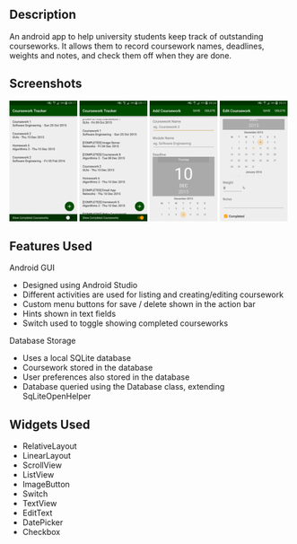 
## Description
An android app to help university students keep track of outstanding courseworks. It allows them to record coursework names, deadlines, weights and notes, and check them off when they are done.

## Screenshots
<img src="screenshot_mainActivity_01.png" width="24%" />
<img src="screenshot_mainActivity_02.png" width="24%" />
<img src="screenshot_editActivity_add_01.png" width="24%" />
<img src="screenshot_editActivity_edit_02.png" width="24%" />

## Features Used
Android GUI
- Designed using Android Studio
- Different activities are used for listing and creating/editing coursework
- Custom menu buttons for save / delete shown in the action bar
- Hints shown in text fields
- Switch used to toggle showing completed courseworks

Database Storage
- Uses a local SQLite database
- Coursework stored in the database
- User preferences also stored in the database
- Database queried using the Database class, extending SqLiteOpenHelper

## Widgets Used
- RelativeLayout
- LinearLayout
- ScrollView
- ListView
- ImageButton
- Switch
- TextView
- EditText
- DatePicker
- Checkbox
  

